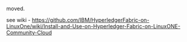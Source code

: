 moved.

see wiki - https://github.com/IBM/HyperledgerFabric-on-LinuxOne/wiki/Install-and-Use-on-Hyperledger-Fabric-on-LinuxONE-Community-Cloud
